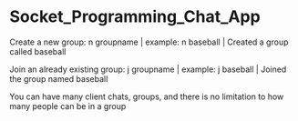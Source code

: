 # Socket_Programming_Chat_App

Create a new group: n groupname
 | example: n baseball
 | Created a group called baseball

Join an already existing group: j groupname
 | example: j baseball
 | Joined the group named baseball

You can have many client chats, groups, and there is no limitation to how many people can be in a group
